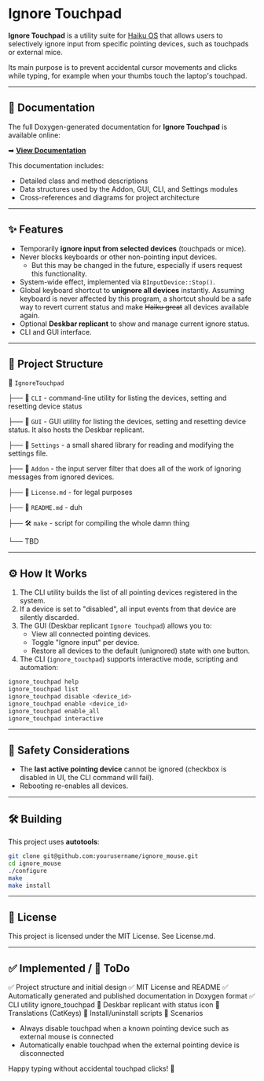 # Ignore Touchpad

**Ignore Touchpad** is a utility suite for [Haiku OS](http://www.haiku-os.org) that allows users to selectively ignore input from specific pointing devices, such as touchpads or external mice.  

Its main purpose is to prevent accidental cursor movements and clicks while typing, for example when your thumbs touch the laptop's touchpad.

---

## 📖 Documentation

The full Doxygen-generated documentation for **Ignore Touchpad** is available online:

➡ [**View Documentation**](https://ahitech.github.io/IgnoreTouchpad/)

This documentation includes:
- Detailed class and method descriptions
- Data structures used by the Addon, GUI, CLI, and Settings modules
- Cross-references and diagrams for project architecture

---

## ✨ Features

- Temporarily **ignore input from selected devices** (touchpads or mice).
- Never blocks keyboards or other non-pointing input devices.
  - But this may be changed in the future, especially if users request this functionality.
- System-wide effect, implemented via `BInputDevice::Stop()`.
- Global keyboard shortcut to **unignore all devices** instantly. Assuming keyboard is never affected by this program, a shortcut should be a safe way to revert current status and make ~~Haiku great~~ all devices available again.
- Optional **Deskbar replicant** to show and manage current ignore status.
- CLI and GUI interface.

---

## 📂 Project Structure

📂 `IgnoreTouchpad`

├── 📂 `CLI` - command-line utility for listing the devices, setting and resetting device status

├── 📂 `GUI` - GUI utility for listing the devices, setting and resetting device status. It also hosts the Deskbar replicant.

├── 📂 `Settings` - a small shared library for reading and modifying the settings file.

├── 📂 `Addon` - the input server filter that does all of the work of ignoring messages from ignored devices.

├── 📄 `License.md` - for legal purposes

├── 📄 `README.md` - duh

├── 🛠️ `make` - script for compiling the whole damn thing

└── TBD


---

## ⚙️ How It Works

1. The CLI utility builds the list of all pointing devices registered in the system.
2. If a device is set to "disabled", all input events from that device are silently discarded.
3. The GUI (Deskbar replicant `Ignore Touchpad`) allows you to:
   - View all connected pointing devices.
   - Toggle "Ignore input" per device.
   - Restore all devices to the default (unignored) state with one button.
4. The CLI (`ignore_touchpad`) supports interactive mode, scripting and automation:

```bash
ignore_touchpad help
ignore_touchpad list
ignore_touchpad disable <device_id>
ignore_touchpad enable <device_id>
ignore_touchpad enable_all
ignore_touchpad interactive
```

---

## 🔐 Safety Considerations

- The **last active pointing device** cannot be ignored (checkbox is disabled in UI, the CLI command will fail).  
- Rebooting re-enables all devices.

---

## 🛠️ Building

This project uses **autotools**:

```bash
git clone git@github.com:yourusername/ignore_mouse.git
cd ignore_mouse
./configure
make
make install
```

---

## 📄 License

This project is licensed under the MIT License. See License.md.

---

## ✅ Implemented / 🚧 ToDo

✅ Project structure and initial design
✅ MIT License and README
✅ Automatically generated and published documentation in Doxygen format
✅ CLI utility ignore_touchpad
🚧 Deskbar replicant with status icon
🚧 Translations (CatKeys)
🚧 Install/uninstall scripts
🚧 Scenarios
  - Always disable touchpad when a known pointing device such as external mouse is connected
  - Automatically enable touchpad when the external pointing device is disconnected

Happy typing without accidental touchpad clicks! 
